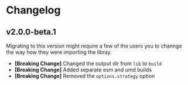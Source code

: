 # Changelog

## v2.0.0-beta.1

Migrating to this version might require a few of the users you to channge the way how they were importing the libray.

- **[Breaking Change]** Changed the output dir from `lib` to `build`
- **[Breaking Change]** Added separate esm and umd builds
- **[Breaking Change]** Removed the `options.strategy` option
